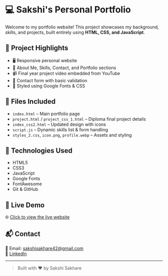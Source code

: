 # 💻 Sakshi's Personal Portfolio

Welcome to my portfolio website! This project showcases my background, skills, and projects, built entirely using **HTML, CSS, and JavaScript**.

## 🌟 Project Highlights

- 🖥️ Responsive personal website
- 📁 About Me, Skills, Contact, and Portfolio sections
- 📹 Final year project video embedded from YouTube
- 💌 Contact form with basic validation
- 🎨 Styled using Google Fonts & CSS

## 📂 Files Included

- `index.html` – Main portfolio page
- `project.html` / `project_css_1.html` – Diploma final project details
- `index_css2.html` – Updated design with icons
- `script.js` – Dynamic skills list & form handling
- `styles_2.css`, `icon.png`, `profile.webp` – Assets and styling

## 🚀 Technologies Used

- HTML5
- CSS3
- JavaScript
- Google Fonts
- FontAwesome
- Git & GitHub

## 🔗 Live Demo

🌐 [Click to view the live website](https://sakshi-822.github.io/sakshi-portfolio/)

## 📬 Contact

📧 Email: [sakshisakhare42@gmail.com](mailto:sakshisakhare42@gmail.com)  
🔗 [LinkedIn](https://www.linkedin.com/in/sakshi-sakhare-37ab59227/)

---

> Built with ❤️ by Sakshi Sakhare
